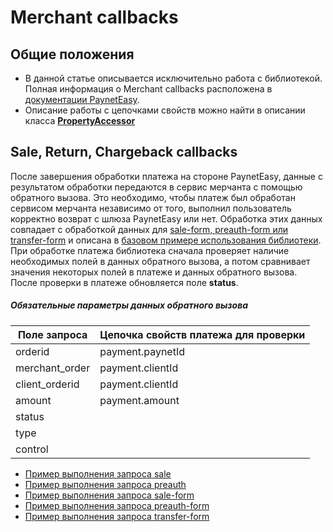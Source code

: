 # Merchant callbacks

## Общие положения

* В данной статье описывается исключительно работа с библиотекой. Полная информация о Merchant callbacks расположена в [документации PaynetEasy](http://doc.payneteasy.com/doc/merchant-callbacks.htm).
* Описание работы с цепочками свойств можно найти в описании класса **[PropertyAccessor](../library-internals/03-property-accessor.md)**

## <a name="main-callbacks"></a> Sale, Return, Chargeback callbacks

После завершения обработки платежа на стороне PaynetEasy, данные с результатом обработки передаются в сервис мерчанта с помощью обратного вызова. Это необходимо, чтобы платеж был обработан сервисом мерчанта независимо от того, выполнил пользователь корректно возврат с шлюза PaynetEasy или нет. Обработка этих данных совпадает с обработкой данных для [sale-form, preauth-form или transfer-form](05-payment-form-integration.md) и описана в [базовом примере использования библиотеки](../00-basic-tutorial.md#stage_2).
При обработке платежа библиотека сначала проверяет наличие необходимых полей в данных обратного вызова, а потом сравнивает значения некоторых полей в платеже и данных обратного вызова. После проверки в платеже обновляется поле **status**.

##### Обязательные параметры данных обратного вызова

Поле запроса        |Цепочка свойств платежа для проверки
--------------------|---------------------------------------
orderid             |payment.paynetId
merchant_order      |payment.clientId
client_orderid      |payment.clientId
amount              |payment.amount
status              |
type                |
control             |

* [Пример выполнения запроса sale](../../../example/sale.php#L107)
* [Пример выполнения запроса preauth](../../../example/preauth.php#L107)
* [Пример выполнения запроса sale-form](../../../example/sale-form.php#L86)
* [Пример выполнения запроса preauth-form](../../../example/preauth-form.php#86)
* [Пример выполнения запроса transfer-form](../../../example/transfer-form.php#86)
